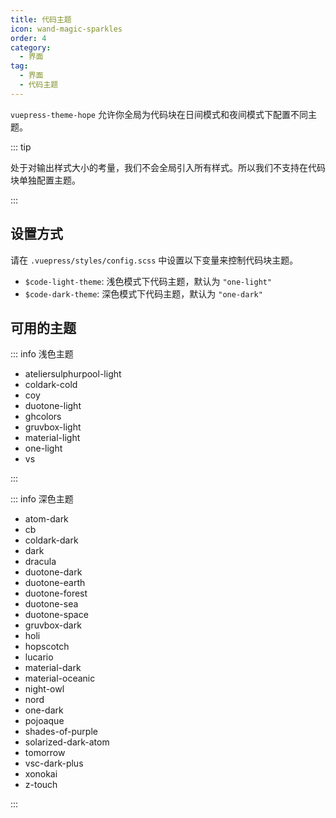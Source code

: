 ```yaml
---
title: 代码主题
icon: wand-magic-sparkles
order: 4
category:
  - 界面
tag:
  - 界面
  - 代码主题
---
```


`vuepress-theme-hope` 允许你全局为代码块在日间模式和夜间模式下配置不同主题。

<!-- more -->

::: tip

处于对输出样式大小的考量，我们不会全局引入所有样式。所以我们不支持在代码块单独配置主题。

:::

## 设置方式

请在 `.vuepress/styles/config.scss` 中设置以下变量来控制代码块主题。

- `$code-light-theme`: 浅色模式下代码主题，默认为 `"one-light"`
- `$code-dark-theme`: 深色模式下代码主题，默认为 `"one-dark"`

## 可用的主题

::: info 浅色主题

- ateliersulphurpool-light
- coldark-cold
- coy
- duotone-light
- ghcolors
- gruvbox-light
- material-light
- one-light
- vs

:::

::: info 深色主题

- atom-dark
- cb
- coldark-dark
- dark
- dracula
- duotone-dark
- duotone-earth
- duotone-forest
- duotone-sea
- duotone-space
- gruvbox-dark
- holi
- hopscotch
- lucario
- material-dark
- material-oceanic
- night-owl
- nord
- one-dark
- pojoaque
- shades-of-purple
- solarized-dark-atom
- tomorrow
- vsc-dark-plus
- xonokai
- z-touch

:::
